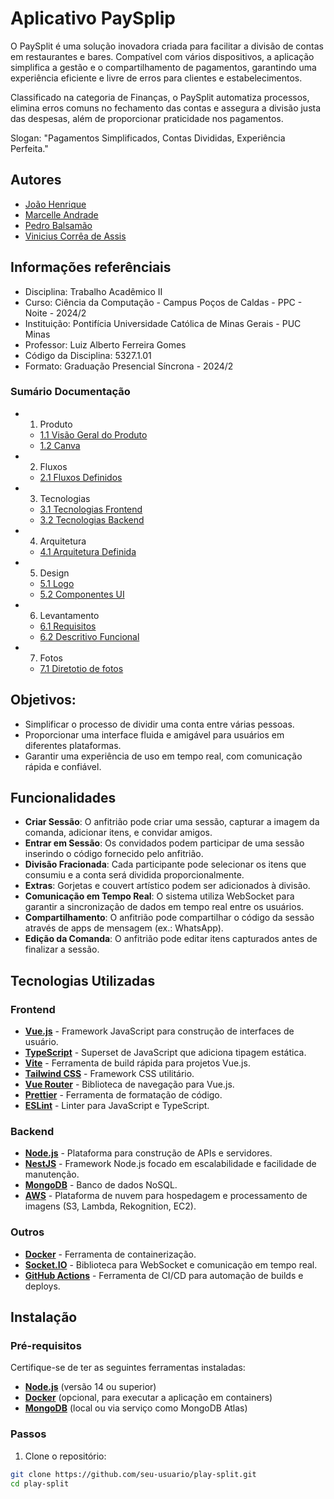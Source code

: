 # Aplicativo PaySplip

O PaySplit é uma solução inovadora criada para facilitar a divisão de contas em restaurantes e bares. Compatível com vários dispositivos, a aplicação simplifica a gestão e o compartilhamento de pagamentos, garantindo uma experiência eficiente e livre de erros para clientes e estabelecimentos.

Classificado na categoria de Finanças, o PaySplit automatiza processos, elimina erros comuns no fechamento das contas e assegura a divisão justa das despesas, além de proporcionar praticidade nos pagamentos.

Slogan: "Pagamentos Simplificados, Contas Divididas, Experiência Perfeita."

## Autores

- [João Henrique](https://github.com/joao4xz)
- [Marcelle Andrade](https://github.com/Marcelleap)
- [Pedro Balsamão](https://github.com/pedrobalsa)
- [Vinicius Corrêa de Assis](https://github.com/viniciuscoassis)

## Informações referênciais 

- Disciplina: Trabalho Acadêmico II
- Curso: Ciência da Computação - Campus Poços de Caldas - PPC - Noite - 2024/2
- Instituição: Pontifícia Universidade Católica de Minas Gerais - PUC Minas
- Professor: Luiz Alberto Ferreira Gomes
- Código da Disciplina: 5327.1.01
- Formato: Graduação Presencial Síncrona - 2024/2


### Sumário Documentação 

- 1. Produto
    - [1.1 Visão Geral do Produto](https://github.com/TAI-II/Split/blob/main/Documenta%C3%A7%C3%A3o/1.%20Produto/1.1.%20Vis%C3%A3o%20Geral%20do%20Produto.md)
    - [1.2 Canva](https://github.com/TAI-II/Split/blob/main/Documenta%C3%A7%C3%A3o/1.%20Produto/1.2.%20Canva.md)
- 2. Fluxos
    - [2.1 Fluxos Definidos](https://github.com/TAI-II/Split/blob/main/Documenta%C3%A7%C3%A3o/2.%20Fluxos/2.1.%20Fluxos%20definidos.md)
- 3. Tecnologias
    - [3.1 Tecnologias Frontend](https://github.com/TAI-II/Split/blob/main/Documenta%C3%A7%C3%A3o/3.%20Tecnologias/3.1.%20Tecnologias%20Font.md)
    - [3.2 Tecnologias Backend](https://github.com/TAI-II/Split/blob/main/Documenta%C3%A7%C3%A3o/3.%20Tecnologias/3.2.%20Tecnologias%20Back.md)
- 4. Arquitetura
    - [4.1 Arquitetura Definida](https://github.com/TAI-II/Split/blob/main/Documenta%C3%A7%C3%A3o/4.%20Arquitetura/4.1.%20Arquitetura%20Definida.md)
- 5. Design
    - [5.1 Logo](https://github.com/TAI-II/Split/blob/main/Documenta%C3%A7%C3%A3o/5.%20Design/5.1.%20Logo.md)
    - [5.2 Componentes UI](https://github.com/TAI-II/Split/blob/main/Documenta%C3%A7%C3%A3o/5.%20Design/5.2.%20Componentes%20UI.md)
- 6. Levantamento
    - [6.1 Requisitos](https://github.com/TAI-II/Split/blob/main/Documenta%C3%A7%C3%A3o/6.%20Levantamento/6.1.%20Requisitos.md)
    - [6.2 Descritivo Funcional](https://github.com/TAI-II/Split/blob/main/Documenta%C3%A7%C3%A3o/6.%20Levantamento/6.2.%20Descritivo%20Funcional.md)
- 7. Fotos
    - [7.1 Diretotio de fotos](https://github.com/TAI-II/Split/tree/main/Documenta%C3%A7%C3%A3o/7.%20Fotos)


## Objetivos:

- Simplificar o processo de dividir uma conta entre várias pessoas.
- Proporcionar uma interface fluida e amigável para usuários em diferentes plataformas.
- Garantir uma experiência de uso em tempo real, com comunicação rápida e confiável.

## Funcionalidades

- **Criar Sessão**: O anfitrião pode criar uma sessão, capturar a imagem da comanda, adicionar itens, e convidar amigos.
- **Entrar em Sessão**: Os convidados podem participar de uma sessão inserindo o código fornecido pelo anfitrião.
- **Divisão Fracionada**: Cada participante pode selecionar os itens que consumiu e a conta será dividida proporcionalmente.
- **Extras**: Gorjetas e couvert artístico podem ser adicionados à divisão.
- **Comunicação em Tempo Real**: O sistema utiliza WebSocket para garantir a sincronização de dados em tempo real entre os usuários.
- **Compartilhamento**: O anfitrião pode compartilhar o código da sessão através de apps de mensagem (ex.: WhatsApp).
- **Edição da Comanda**: O anfitrião pode editar itens capturados antes de finalizar a sessão.

## Tecnologias Utilizadas

### Frontend

- **[Vue.js](https://vuejs.org/)** - Framework JavaScript para construção de interfaces de usuário.
- **[TypeScript](https://www.typescriptlang.org/)** - Superset de JavaScript que adiciona tipagem estática.
- **[Vite](https://vitejs.dev/)** - Ferramenta de build rápida para projetos Vue.js.
- **[Tailwind CSS](https://tailwindcss.com/)** - Framework CSS utilitário.
- **[Vue Router](https://router.vuejs.org/)** - Biblioteca de navegação para Vue.js.
- **[Prettier](https://prettier.io/)** - Ferramenta de formatação de código.
- **[ESLint](https://eslint.org/)** - Linter para JavaScript e TypeScript.

### Backend

- **[Node.js](https://nodejs.org/)** - Plataforma para construção de APIs e servidores.
- **[NestJS](https://nestjs.com/)** - Framework Node.js focado em escalabilidade e facilidade de manutenção.
- **[MongoDB](https://www.mongodb.com/)** - Banco de dados NoSQL.
- **[AWS](https://aws.amazon.com/)** - Plataforma de nuvem para hospedagem e processamento de imagens (S3, Lambda, Rekognition, EC2).

### Outros

- **[Docker](https://www.docker.com/)** - Ferramenta de containerização.
- **[Socket.IO](https://socket.io/)** - Biblioteca para WebSocket e comunicação em tempo real.
- **[GitHub Actions](https://github.com/features/actions)** - Ferramenta de CI/CD para automação de builds e deploys.

## Instalação

### Pré-requisitos

Certifique-se de ter as seguintes ferramentas instaladas:

- **[Node.js](https://nodejs.org/)** (versão 14 ou superior)
- **[Docker](https://www.docker.com/)** (opcional, para executar a aplicação em containers)
- **[MongoDB](https://www.mongodb.com/)** (local ou via serviço como MongoDB Atlas)

### Passos

1. Clone o repositório:

```bash
git clone https://github.com/seu-usuario/play-split.git
cd play-split


